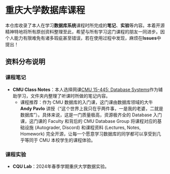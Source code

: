 # 重庆大学数据库课程

本仓库收录了本人在学习**数据库系统**课程时所完成的**笔记**、**实验**等内容。本着开源精神特地将所有原创资料整理至此，希望与所有学习这门课程的朋友一同进步。因个人能力有限难免有诸多瑕疵甚至错误，若在使用过程中发现，麻烦在**Issues**中提出！

## 资料分布说明

### 课程笔记

- **CMU Class Notes**：本人选择网课[CMU 15-445: Database Systems](https://15445.courses.cs.cmu.edu/fall2023/schedule.html)作为辅助学习，文件夹内整理了听课时所做的笔记内容。
  - 课程推荐：作为 CMU 数据库的入门课，这门课由数据库领域的大牛 **Andy Pavlo** 讲授（“这个世界上我只在乎两件事，一是我的老婆，二就是数据库”）。具体来说，这是一门质量极高，资源极齐全的 Database 入门课，这门课的 Faculty 和背后的 CMU Database Group 将课程对应的基础设施 (Autograder, Discord) 和课程资料 (Lectures, Notes, Homework) 完全开源，让每一个愿意学习数据库的同学都可以享受到几乎等同于 CMU 本校学生的课程体验。

### 课程实验

- **CQU Lab**：2024年春季学期重庆大学数据实验。
